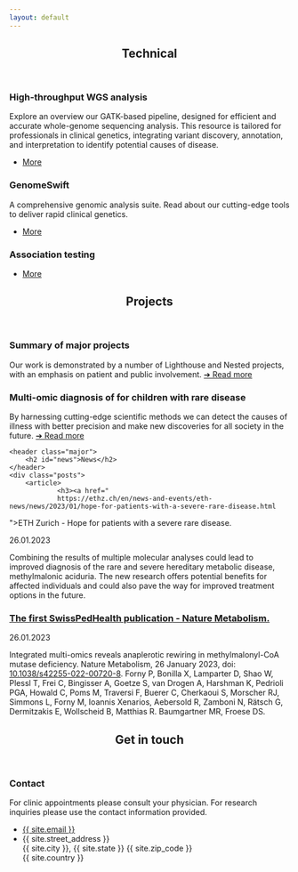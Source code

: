 ```yaml
---
layout: default
---
```


 <!-- <object id="swiss-map" type="image/svg+xml" data="assets/images/swiss_map.svg"></object> -->

<!-- Section Information -->
<section>
	<header class="major">
		<h2>Technical</h2>
	</header>
	<article>
		<!-- <a href="{% link tech_gatk_wgspipeline.md %}" class="image"><img src="assets/images/genomics-research.jpg" alt="" /></a> -->
		<h3>High-throughput WGS analysis</h3>
		<p>
		Explore an overview our GATK-based pipeline, designed for efficient and accurate whole-genome sequencing analysis. This resource is tailored for professionals in clinical genetics, integrating variant discovery, annotation, and interpretation to identify potential causes of disease.		</p>
		<ul class="actions">
		    <li><a href="{% link tech_gatk_wgspipeline.md %}" class="button">More</a></li>
		</ul>
    </article>
	<article>
		<!-- <a href="{% link tech_genomeswift.md %}" class="image"><img src="assets/images/logos/genomeswift_20240412.webp" alt="" /></a> -->
		<h3>GenomeSwift</h3>
		<p>
		 A comprehensive genomic analysis suite. Read about our cutting-edge tools to deliver rapid clinical genetics.
		</p>
		<ul class="actions">
		    <li><a href="{% link tech_genomeswift.md %}" class="button">More</a></li>
		</ul>
    </article>
	<article>
		<!-- <a href="{% link tech_gatk_wgspipeline.md %}" class="image"><img src="assets/images/genomics-research.jpg" alt="" /></a> -->
		<h3>Association testing</h3>
		<p>
		</p>
		<ul class="actions">
		    <li><a href="{% link tech_association_test.md %}" class="button">More</a></li>
		</ul>
    </article>
	<!-- <div class="posts"> -->
	<!-- 	<article> -->
	<!-- 		<a href="{% link information_patient_involvement.md %}" class="image"><img src="assets/images/kelly-sikkema-fvxG34jv6Gc-unsplash.jpg" alt="" /></a> -->
	<!-- 		<h3>Patient involvement</h3> -->
	<!-- 		<p> -->
	<!-- 		We involve patients in the design and application of our research project to ensure their opinions are included and to better understand their needs and experiences. -->
	<!-- 		</p> -->
	<!-- 		<ul class="actions"> -->
	<!-- 			<li><a href="{% link information_patient_involvement.md %}" class="button">More</a></li> -->
	<!-- 		</ul> -->
	<!-- 	</article> -->
	<!-- 	<article> -->
	<!-- 		<a href="{% link information_personalised_health.md %}" class="image"><img src="assets/images/cdc-y--8fqaK1kY-unsplash.jpg" alt="" /></a> -->
	<!-- 		<h3>Personalised health</h3> -->
	<!-- 		<p> -->
	<!-- 		We tailor treatments based on scientific evidence using genomics, multi-omics, and other forms of analysis to provide personalized health care to our patients. -->
	<!-- 		</p> -->
	<!-- 		<ul class="actions"> -->
	<!-- 			<li><a href="{% link information_personalised_health.md %}" class="button">More</a></li> -->
	<!-- 		</ul> -->
	<!-- 	</article> -->
	<!-- 	<article> -->
	<!-- 		<a href="{% link information_modern_technology.md %}" class="image"><img src="assets/images/national-cancer-institute-rHfsPolwIgk-unsplash.jpg" alt="" /></a> -->
	<!-- 		<h3>Modern technology</h3> -->
	<!-- 		<p> -->
	<!-- 		We rely on modern technology such as DNA analysis, proteomics, statistics, high-performance computing, and medical knowledge interpretation to develop new medical systems. -->
	<!-- 		</p> -->
	<!-- 		<ul class="actions"> -->
	<!-- 			<li><a href="{% link information_modern_technology.md %}" class="button">More</a></li> -->
	<!-- 		</ul> -->
	<!-- 	</article> -->
	<!-- 	<article> -->
	<!-- 		<a href="{% link information_basic_science.md %}" class="image"><img src="assets/images/national-cancer-institute-E9Ucfek-Lp0-unsplash.jpg" alt="" /></a> -->
	<!-- 		<h3>Basic science</h3> -->
	<!-- 		<p> -->
	<!-- 		We focus on basic science research to understand the fundamental mechanisms underlying disease and to develop new diagnostic tools and treatments based on this knowledge. -->
	<!-- 		</p> -->
	<!-- 		<ul class="actions"> -->
	<!-- 			<li><a href="{% link information_basic_science.md %}" class="button">More</a></li> -->
	<!-- 		</ul> -->
	<!-- 	</article> -->
	<!-- 	<article> -->
	<!-- 		<a href="{% link information_cross_collaboration.md %}" class="image"><img src="assets/images/chris-montgomery-smgTvepind4-unsplash.jpg" alt="" /></a> -->
	<!-- 		<h3>Cross collaboration</h3> -->
	<!-- 		<p> -->
	<!-- 		We collaborate between multiple university hospitals and university research groups to combine resources, expertise, and knowledge for cutting-edge medical research. -->
	<!-- 		</p> -->
	<!-- 		<ul class="actions"> -->
	<!-- 			<li><a href="{% link information_cross_collaboration.md %}" class="button">More</a></li> -->
	<!-- 		</ul> -->
	<!-- 	</article> -->
	<!-- 	<article> -->
	<!-- 		<a href="{% link information_how_your_contribution.md %}" class="image"><img src="assets/images/headway-5QgIuuBxKwM-unsplash.jpg" alt="" /></a> -->
	<!-- 		<h3>How your contribution is used</h3> -->
	<!-- 		<p> -->
	<!-- 		Your contribution to our hospital research project will be used to improve how we diagnose patients, make research breakthroughs, and develop new treatments for diseases. -->
	<!-- 		</p> -->
	<!-- 		<ul class="actions"> -->
	<!-- 			<li><a href="{% link information_how_your_contribution.md %}" class="button">More</a></li> -->
	<!-- 		</ul> -->
	<!-- 	</article> -->
	<!-- </div> -->
</section>

<!-- Section Projects -->
<section>
	<header class="major">
		<h2 id="projects">Projects</h2>
	</header>
	<div class="features">
		<article>
			<span class="icon fa-diamond"></span>
			<div class="content">
				<h3>Summary of major projects</h3>
				<p>Our work is demonstrated by a number of Lighthouse and Nested projects, with an emphasis on 
				patient and public involvement.
				<a href="{% link study_overview.md %}"> &#10132; Read more</a>
				</p>
			</div>
		</article>
		<article>
			<span class="icon fa-rocket"></span>
			<div class="content">
				<h3>Multi-omic diagnosis of for children with rare disease</h3>
				<p>By harnessing cutting-edge scientific methods we can detect the causes of illness with better precision and make new discoveries for all society in the future.
				<a href="{% link multi-omic_project.md %}"> &#10132; Read more</a>
				</p>
			</div>
		</article>
		<!-- <article> -->
		<!-- 	<span class="icon fa-paper-plane"></span> -->
		<!-- 	<div class="content"> -->
		<!-- 		<h3>Patient and public involvement</h3> -->
		<!-- 	</div> -->
		<!-- </article> -->
		<!-- <article> -->
		<!-- 	<span class="icon fa-signal"></span> -->
		<!-- 	<div class="content"> -->
		<!-- 		<h3>Basic anthropometric information from all children</h3> -->
		<!-- 	</div> -->
		<!-- </article> -->
		<!-- <article> -->
		<!-- 	<span class="icon fa-life-saver"></span> -->
		<!-- 	<div class="content"> -->
		<!-- 		<h3>Oncology patients</h3> -->
		<!-- 	</div> -->
		<!-- </article> -->
		<!-- <article> -->
		<!-- 	<span class="icon fa-paperclip"></span> -->
		<!-- 	<div class="content"> -->
		<!-- 		<h3>Outpatients with respiratory problems</h3> -->
		<!-- 	</div> -->
		<!-- </article> -->
		<!-- <article> -->
		<!-- 	<span class="icon fa-eyedropper"></span> -->
		<!-- 	<div class="content"> -->
		<!-- 		<h3>Antibiotics use</h3> -->
		<!-- 	</div> -->
		<!-- </article> -->
	</div>
</section>

<!-- Section News--> <section>
	<header class="major">
		<h2 id="news">News</h2>
	</header>
	<div class="posts">
		<article>
				<h3><a href="
				https://ethz.ch/en/news-and-events/eth-news/news/2023/01/hope-for-patients-with-a-severe-rare-disease.html
">ETH Zurich - Hope for patients with a severe rare disease.</a></h3>
				<p>26.01.2023</p>
				<p>Combining the results of multiple molecular analyses could lead to improved diagnosis of the rare and severe hereditary metabolic disease, methylmalonic aciduria. The new research offers potential benefits for affected individuals and could also pave the way for improved treatment options in the future.</p>
		</article>
		<article>
				<h3><a href="
				https://www.nature.com/articles/s42255-022-00720-8
">The first SwissPedHealth publication - Nature Metabolism.</a></h3>
				<p>26.01.2023</p>
				<p>Integrated multi-omics reveals anaplerotic rewiring in methylmalonyl-CoA mutase deficiency. Nature Metabolism, 26 January 2023, doi:
				<a href="https://www.nature.com/articles/s42255-022-00720-8">10.1038/s42255-022-00720-8</a>.
				Forny P, Bonilla X, Lamparter D, Shao W, Plessl T, Frei C, Bingisser A, Goetze S, van Drogen A, Harshman K, Pedrioli PGA, Howald C, Poms M, Traversi F, Buerer C, Cherkaoui S, Morscher RJ, Simmons L, Forny M, Ioannis Xenarios, Aebersold R, Zamboni N, Rätsch G, Dermitzakis E, Wollscheid B, Matthias R. Baumgartner MR, Froese DS.
				</p>
		</article>
	</div>


<!-- <div id="map"> -->
<!--      <object type="image/svg+xml" data="assets/images/Schweizer_Karte_mit_Kantons-_und_Hauptstadtbezeichnungen.svg"></object> -->
<!-- </div> -->


</section>

<!-- Section -->
<section>
<header class="major">
<h2 id="contact">Get in touch</h2>
</header>
<div class="posts">
<article>
  <h3>Contact</h3>
  <p>For clinic appointments please consult your physician. For research inquiries please use the contact information provided. 
  </p>
  <ul class="contact">
    <li class="fa-envelope-o"><a href="#">{{ site.email }}</a></li>
    <!-- <li class="fa-phone">{{ site.phone }}</li> -->
    <li class="fa-home">{{ site.street_address }}<br />
    {{ site.city }}, {{ site.state }} {{ site.zip_code }}<br />
    {{ site.country }}</li>
  </ul>
</article>

<!-- <article> -->
<!-- <h3>SPHN</h3> -->
<!-- <p>SwissPedHealth is part of the Swiss Personalized Health Network (SPHN). --> 
<!-- You can read more about SPHN on their website <a href="https://sphn.ch">sphn.ch</a>.</p> -->

<!-- <h3>PHRT</h3> -->
<!-- <p>SwissPedHealth is part of Personalized Health and Related Technologies (PHRT). --> 
<!-- You can read more about SPHN on their website <a href="https://www.sfa-phrt.ch">sfa-phrt.ch</a>.</p> -->
<!-- </article> -->

</div>
</section>
